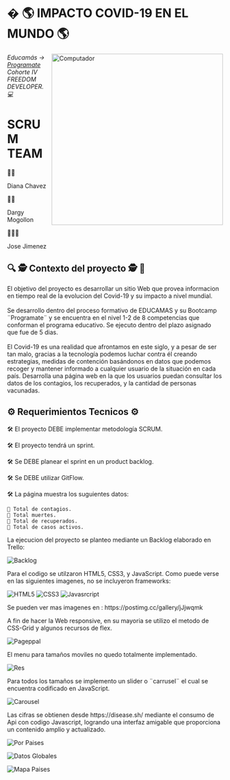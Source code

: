 <h1>� 🌎 IMPACTO COVID-19 EN EL MUNDO 🌎 </h1>

<img src="https://raw.githubusercontent.com/MicaelliMedeiros/micaellimedeiros/master/image/computer-illustration.png" min-width="400px" max-width="400px" width="400px" align="right" alt="Computador">

<p><em> Educamás -> <a href="https://educamas.com.co/">Programate</a> Cohorte IV FREEDOM DEVELOPER. 💻 </br>
</em></p>



<h1>SCRUM TEAM</h1>
👩‍💻<p>Diana Chavez </p> 
👩‍💻<p>Dargy Mogollon </p> 
🧑🏽‍💻<p>Jose Jimenez</p>


<h2> 🔍 🕵 Contexto del proyecto 🕵 🔎 </h2>
<p> El objetivo del proyecto es desarrollar un sitio Web que provea informacion en tiempo real de la evolucion del Covid-19 y su impacto a nivel mundial.</br></br> Se desarrollo dentro del proceso formativo de EDUCAMAS y su Bootcamp ¨Programate¨ y se encuentra en el nivel 1-2 de 8 competencias que conforman el programa educativo. Se ejecuto dentro del plazo asignado que fue de 5 dias. </br></br>
El Covid-19 es una realidad que afrontamos en este siglo, y a pesar de ser tan malo, gracias a la tecnología podemos luchar contra él creando estrategias, medidas de contención basándonos en datos que podemos recoger y mantener informado a cualquier usuario de la situación en cada país. Desarrolla una página web en la que los usuarios puedan consultar los datos de los contagios, los recuperados, y la cantidad de personas vacunadas. </p>

<h2> ⚙️ Requerimientos Tecnicos ⚙️ </h2>


🛠️ El proyecto DEBE implementar metodología SCRUM.

🛠️ El proyecto tendrá un sprint.

🛠️ Se DEBE planear el sprint en un product backlog.

🛠️ Se DEBE utilizar GitFlow.

🛠️ La página muestra los suguientes datos:

    🔧 Total de contagios.
    🔧 Total muertes.
    🔧 Total de recuperados.
    🔧 Total de casos activos. 
<p>La ejecucion del proyecto se planteo mediante un Backlog elaborado en Trello:</p>

![Backlog](https://user-images.githubusercontent.com/97111500/152902164-76482bbb-c1ae-4faf-8e9f-de3beb114761.png)

<p>Para el codigo se utilzaron HTML5, CSS3, y JavaScript. Como puede verse en las siguientes imagenes, no se incluyeron frameworks:</p>

![HTML5](https://user-images.githubusercontent.com/97111500/152898076-a03a180e-6318-4e52-a6fd-d25d997de82f.png)
![CSS3](https://user-images.githubusercontent.com/97111500/152898198-68e1e396-d3f5-4800-a760-03e58bfd85c6.png)
![Javasrcript](https://user-images.githubusercontent.com/97111500/152898240-832e5a5b-b432-4bd9-b86c-29059f16043c.png)

<p>Se pueden ver mas imagenes en : https://postimg.cc/gallery/jJjwqmk </p>

<p>A fin de hacer la Web responsive, en su mayoria se utilizo el metodo de CSS-Grid y algunos recursos de flex.</p>

![Pageppal](https://user-images.githubusercontent.com/97111500/152898879-686b35f9-1815-4b04-af9b-f767b71f92ac.png)

<p>El menu para tamaños moviles no quedo totalmente implementado. </p>

![Res](https://user-images.githubusercontent.com/97111500/152899034-1ca04221-0f1a-4eca-b3af-f75f123686ae.png)

<p>Para todos los tamaños se implemento un slider o ¨carrusel¨ el cual se encuentra codificado en JavaScript.</p> 

![Carousel](https://user-images.githubusercontent.com/97111500/152905031-3056894f-0097-4d05-b9bf-28e8519e37e4.png)

<p>Las cifras se obtienen desde https://disease.sh/ mediante el consumo de Api con codigo Javascript, logrando una interfaz amigable que proporciona un contenido amplio y actualizado. </p>

![Por Paises](https://user-images.githubusercontent.com/97111500/152903139-9c8b92a0-2076-4d92-8dba-941909754273.png)

![Datos Globales](https://user-images.githubusercontent.com/97111500/152903152-97324114-7045-4932-b0fd-242643545453.png)

![Mapa Paises](https://user-images.githubusercontent.com/97111500/152903163-6a1f0e73-ae33-4e0f-bcb9-47ddab8e1ad1.png)

